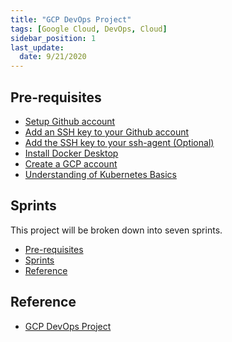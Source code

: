 ```yaml
---
title: "GCP DevOps Project"
tags: [Google Cloud, DevOps, Cloud]
sidebar_position: 1
last_update:
  date: 9/21/2020
---
```






## Pre-requisites 

- [Setup Github account](https://docs.github.com/en/get-started/onboarding/getting-started-with-your-github-account)
- [Add an SSH key to your Github account](https://docs.github.com/en/authentication/connecting-to-github-with-ssh/adding-a-new-ssh-key-to-your-github-account)
- [Add the SSH key to your ssh-agent (Optional)](https://docs.github.com/en/authentication/connecting-to-github-with-ssh/generating-a-new-ssh-key-and-adding-it-to-the-ssh-agent)
- [Install Docker Desktop](https://docs.docker.com/desktop/install/windows-install/) 
- [Create a GCP account](https://console.cloud.google.com/freetrial/signup) 
- [Understanding of Kubernetes Basics](https://github.com/joseeden/All-Things-Docker-and-Kubernetes?tab=readme-ov-file#kubernetes) 


<!-- 
- [Understanding of GKE fundamentals](https://cloud.google.com/kubernetes-engine/docs/concepts/kubernetes-engine-overview) -->


## Sprints 

This project will be broken down into seven sprints. 

- [Pre-requisites](#pre-requisites)
- [Sprints](#sprints)
- [Reference](#reference)

<!-- 
## NOTES 
✔️ Copy the check sign when done with a task for a sprint.  -->


## Reference 

- [GCP DevOps Project](https://kodekloud.com/courses/gcp-devops-project/)
